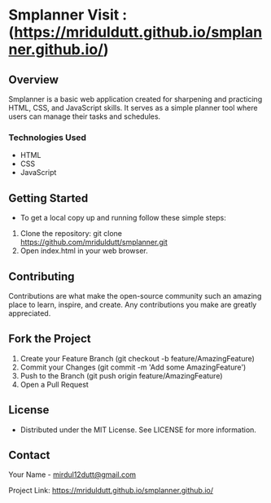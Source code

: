 # Smplanner             Visit : (https://mriduldutt.github.io/smplanner.github.io/)

## Overview

Smplanner is a basic web application created for sharpening and practicing HTML, CSS, and JavaScript skills. 
It serves as a simple planner tool where users can manage their tasks and schedules.



### Technologies Used
* HTML
* CSS
* JavaScript



## Getting Started

- To get a local copy up and running follow these simple steps:

1. Clone the repository: git clone https://github.com/mriduldutt/smplanner.git
2. Open index.html in your web browser.



## Contributing

Contributions are what make the open-source community such an amazing place to learn, inspire, and create. Any contributions you make are greatly appreciated.



## Fork the Project

1. Create your Feature Branch (git checkout -b feature/AmazingFeature)
2. Commit your Changes (git commit -m 'Add some AmazingFeature')
3. Push to the Branch (git push origin feature/AmazingFeature)
4. Open a Pull Request


## License
 - Distributed under the MIT License. See LICENSE for more information.



## Contact
Your Name - mirdul12dutt@gmail.com

Project Link: https://mriduldutt.github.io/smplanner.github.io/

